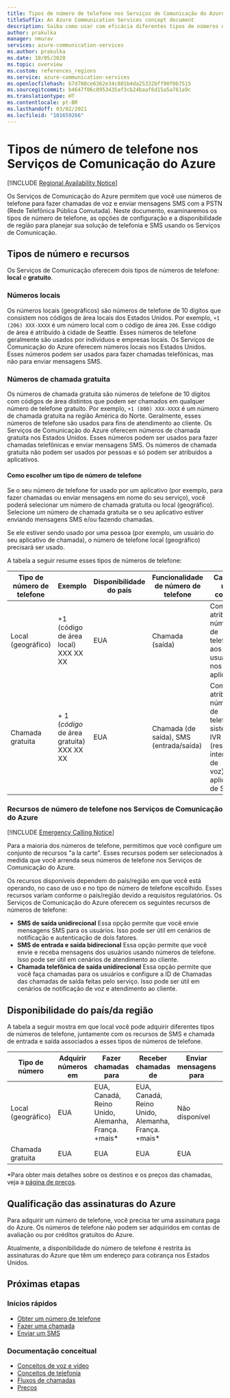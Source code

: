 ```yaml
---
title: Tipos de número de telefone nos Serviços de Comunicação do Azure
titleSuffix: An Azure Communication Services concept document
description: Saiba como usar com eficácia diferentes tipos de números de telefone para SMS e telefonia.
author: prakulka
manager: nmurav
services: azure-communication-services
ms.author: prakulka
ms.date: 10/05/2020
ms.topic: overview
ms.custom: references_regions
ms.service: azure-communication-services
ms.openlocfilehash: b7d780ce6362e34c801b4da25332bff90f0b7515
ms.sourcegitcommit: b4647f06c0953435af3cb24baaf6d15a5a761a9c
ms.translationtype: HT
ms.contentlocale: pt-BR
ms.lasthandoff: 03/02/2021
ms.locfileid: "101659266"
---
```

# <a name="phone-number-types-in-azure-communication-services"></a>Tipos de número de telefone nos Serviços de Comunicação do Azure

[!INCLUDE [Regional Availability Notice](../../includes/regional-availability-include.md)]

Os Serviços de Comunicação do Azure permitem que você use números de telefone para fazer chamadas de voz e enviar mensagens SMS com a PSTN (Rede Telefônica Pública Comutada). Neste documento, examinaremos os tipos de número de telefone, as opções de configuração e a disponibilidade de região para planejar sua solução de telefonia e SMS usando os Serviços de Comunicação.

## <a name="number-types-and-features"></a>Tipos de número e recursos
Os Serviços de Comunicação oferecem dois tipos de números de telefone: **local** e **gratuito**.

### <a name="local-numbers"></a>Números locais
Os números locais (geográficos) são números de telefone de 10 dígitos que consistem nos códigos de área locais dos Estados Unidos. Por exemplo, `+1 (206) XXX-XXXX` é um número local com o código de área `206`. Esse código de área é atribuído à cidade de Seattle. Esses números de telefone geralmente são usados por indivíduos e empresas locais. Os Serviços de Comunicação do Azure oferecem números locais nos Estados Unidos. Esses números podem ser usados para fazer chamadas telefônicas, mas não para enviar mensagens SMS.

### <a name="toll-free-numbers"></a>Números de chamada gratuita
Os números de chamada gratuita são números de telefone de 10 dígitos com códigos de área distintos que podem ser chamados em qualquer número de telefone gratuito. Por exemplo, `+1 (800) XXX-XXXX` é um número de chamada gratuita na região América do Norte. Geralmente, esses números de telefone são usados para fins de atendimento ao cliente. Os Serviços de Comunicação do Azure oferecem números de chamada gratuita nos Estados Unidos. Esses números podem ser usados para fazer chamadas telefônicas e enviar mensagens SMS. Os números de chamada gratuita não podem ser usados por pessoas e só podem ser atribuídos a aplicativos.

#### <a name="choosing-a-phone-number-type"></a>Como escolher um tipo de número de telefone

Se o seu número de telefone for usado por um aplicativo (por exemplo, para fazer chamadas ou enviar mensagens em nome do seu serviço), você poderá selecionar um número de chamada gratuita ou local (geográfico). Selecione um número de chamada gratuita se o seu aplicativo estiver enviando mensagens SMS e/ou fazendo chamadas.

Se ele estiver sendo usado por uma pessoa (por exemplo, um usuário do seu aplicativo de chamada), o número de telefone local (geográfico) precisará ser usado.

A tabela a seguir resume esses tipos de números de telefone:

| Tipo de número de telefone | Exemplo                              | Disponibilidade do país    | Funcionalidade de número de telefone |Caso de uso comum                                                                                                     |
| ----------------- | ------------------------------------ | ----------------------- | ------------------------|------------------------------------------------------------------------------------------------------------------- |
| Local (geográfico)        | +1 (código de área local) XXX XX XX  | EUA                      | Chamada (saída) | Como atribuir números de telefone aos usuários nos seus aplicativos  |
| Chamada gratuita         | \+ 1 (*código* de área gratuita) XXX XX XX | EUA                      | Chamada (de saída), SMS (entrada/saída)| Como atribuir números de telefone a sistemas IVR (resposta interativa de voz)/bots, aplicativos de SMS                                        |


### <a name="phone-number-features-in-azure-communication-services"></a>Recursos de número de telefone nos Serviços de Comunicação do Azure

[!INCLUDE [Emergency Calling Notice](../../includes/emergency-calling-notice-include.md)]

Para a maioria dos números de telefone, permitimos que você configure um conjunto de recursos "a la carte". Esses recursos podem ser selecionados à medida que você arrenda seus números de telefone nos Serviços de Comunicação do Azure.

Os recursos disponíveis dependem do país/região em que você está operando, no caso de uso e no tipo de número de telefone escolhido. Esses recursos variam conforme o país/região devido a requisitos regulatórios. Os Serviços de Comunicação do Azure oferecem os seguintes recursos de números de telefone:

- **SMS de saída unidirecional** Essa opção permite que você envie mensagens SMS para os usuários. Isso pode ser útil em cenários de notificação e autenticação de dois fatores.
- **SMS de entrada e saída bidirecional** Essa opção permite que você envie e receba mensagens dos usuários usando números de telefone. Isso pode ser útil em cenários de atendimento ao cliente.
- **Chamada telefônica de saída unidirecional** Essa opção permite que você faça chamadas para os usuários e configure a ID de Chamadas das chamadas de saída feitas pelo serviço. Isso pode ser útil em cenários de notificação de voz e atendimento ao cliente.

## <a name="countryregion-availability"></a>Disponibilidade do país/da região

A tabela a seguir mostra em que local você pode adquirir diferentes tipos de números de telefone, juntamente com os recursos de SMS e chamada de entrada e saída associados a esses tipos de números de telefone.

|Tipo de número| Adquirir números em | Fazer chamadas para                                        | Receber chamadas de                                    |Enviar mensagens para       | Receber mensagens de |
|-----------| ------------------ | ---------------------------------------------------  |-------------------------------------------------------|-----------------------|--------|
| Local (geográfico)  | EUA                 | EUA, Canadá, Reino Unido, Alemanha, França. +mais*| EUA, Canadá, Reino Unido, Alemanha, França. +mais* |Não disponível| Não disponível |
| Chamada gratuita | EUA                 | EUA                                                   | EUA                                                    |EUA                | EUA |

*Para obter mais detalhes sobre os destinos e os preços das chamadas, veja a [página de preços](../pricing.md).

## <a name="azure-subscriptions-eligibility"></a>Qualificação das assinaturas do Azure

Para adquirir um número de telefone, você precisa ter uma assinatura paga do Azure. Os números de telefone não podem ser adquiridos em contas de avaliação ou por créditos gratuitos do Azure.

Atualmente, a disponibilidade do número de telefone é restrita às assinaturas do Azure que têm um endereço para cobrança nos Estados Unidos.

## <a name="next-steps"></a>Próximas etapas

### <a name="quickstarts"></a>Inícios rápidos

- [Obter um número de telefone](../../quickstarts/telephony-sms/get-phone-number.md)
- [Fazer uma chamada](../../quickstarts/voice-video-calling/calling-client-samples.md)
- [Enviar um SMS](../../quickstarts/telephony-sms/send.md)

### <a name="conceptual-documentation"></a>Documentação conceitual

- [Conceitos de voz e vídeo](../voice-video-calling/about-call-types.md)
- [Conceitos de telefonia](./telephony-concept.md)
- [Fluxos de chamadas](../call-flows.md)
- [Preços](../pricing.md)

